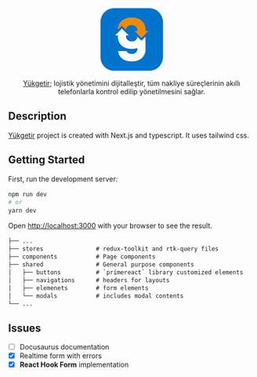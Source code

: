<p align="center">
  <a href="https://yukgetir.com/" target="blank"><img src="public/logo-mini192.png" width="130" alt="Yükgetir Logo" /></a>
</p>

<p align="center">
  <a href="https://yukgetir.com/" target="blank">Yükgetir</a>; lojistik yönetimini dijitalleştir, tüm nakliye süreçlerinin akıllı telefonlarla kontrol edilip yönetilmesini sağlar.
</p>

## Description
[Yükgetir](https://yukgetir.com) project is created with Next.js and typescript.
It uses tailwind css.

## Getting Started

First, run the development server:

```bash
npm run dev
# or
yarn dev
```

Open [http://localhost:3000](http://localhost:3000) with your browser to see the result.

    ├── ...
    ├── stores               # redux-toolkit and rtk-query files
    ├── components           # Page components
    ├── shared               # General purpose components
    │   ├── buttons          # `primereact` library customized elements
    │   ├── navigations      # headers for layouts
    │   ├── elemenets        # form elements
    │   └── modals           # includes modal contents
    └── ...


## Issues
- [ ] Docusaurus documentation 
- [x] Realtime form with errors 
- [x] **React Hook Form** implementation 
